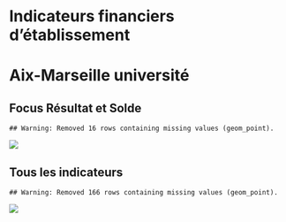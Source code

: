 Indicateurs financiers d’établissement
================

# Aix-Marseille université

## Focus Résultat et Solde

    ## Warning: Removed 16 rows containing missing values (geom_point).

![](aix_marseille_université_files/figure-gfm/etab.focus-1.png)<!-- -->

## Tous les indicateurs

    ## Warning: Removed 166 rows containing missing values (geom_point).

![](aix_marseille_université_files/figure-gfm/etab-1.png)<!-- -->
